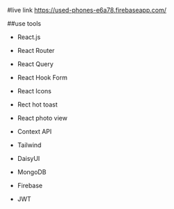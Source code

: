 #live link
https://used-phones-e6a78.firebaseapp.com/

##use tools

* React.js

 * React Router
 
 * React Query
 
 * React Hook Form
 
 * React Icons
 
 * Rect hot toast
 
 * React photo view
 
 * Context API
 
 * Tailwind
 
 * DaisyUI
 
 * MongoDB
 
 * Firebase
 
 * JWT

